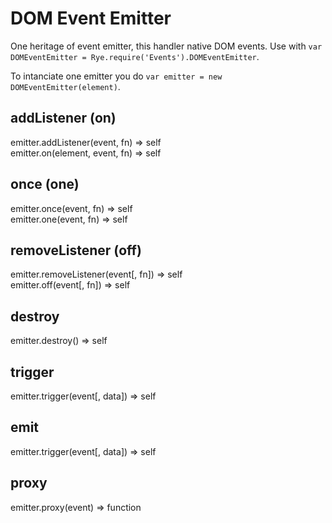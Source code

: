 DOM Event Emitter
==================

One heritage of event emitter, this handler native DOM events. Use with `var DOMEventEmitter = Rye.require('Events').DOMEventEmitter`.

To intanciate one emitter you do `var emitter = new DOMEventEmitter(element)`.


addListener (on)
------------------
<div class="api">
    emitter.addListener(event, fn) <span>⇒ self</span><br>
    emitter.on(element, event, fn) <span>⇒ self</span>
</div>


once (one)
------------------
<div class="api">
    emitter.once(event, fn) <span>⇒ self</span><br>
    emitter.one(event, fn) <span>⇒ self</span>
</div>


removeListener (off)
------------------
<div class="api">
    emitter.removeListener(event[, fn]) <span>⇒ self</span><br>
    emitter.off(event[, fn]) <span>⇒ self</span>
</div>


destroy
------------------
<div class="api">
    emitter.destroy() <span>⇒ self</span>
</div>


trigger
------------------
<div class="api">
    emitter.trigger(event[, data]) <span>⇒ self</span>
</div>


emit
------------------
<div class="api">
    emitter.trigger(event[, data]) <span>⇒ self</span>
</div>


proxy
------------------
<div class="api">
    emitter.proxy(event) <span>⇒ function</span>
</div>

